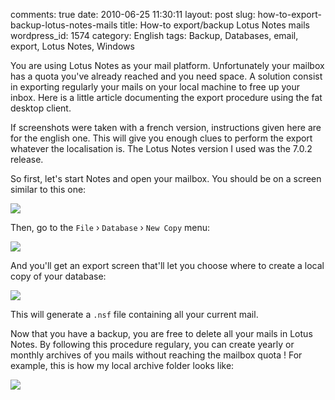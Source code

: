comments: true
date: 2010-06-25 11:30:11
layout: post
slug: how-to-export-backup-lotus-notes-mails
title: How-to export/backup Lotus Notes mails
wordpress_id: 1574
category: English
tags: Backup, Databases, email, export, Lotus Notes, Windows

You are using Lotus Notes as your mail platform. Unfortunately your mailbox has a quota you've already reached and you need space. A solution consist in exporting regularly your mails on your local machine to free up your inbox. Here is a little article documenting the export procedure using the fat desktop client.

If screenshots were taken with a french version, instructions given here are for the english one. This will give you enough clues to perform the export whatever the localisation is. The Lotus Notes version I used was the 7.0.2 release.

So first, let's start Notes and open your mailbox. You should be on a screen similar to this one:

![](/static/uploads/2010/06/lotus-notes-mail-main-screen.png)

Then, go to the `File` › `Database` › `New Copy` menu:

![](/static/uploads/2010/06/lotus-notes-database-export-menu.png)

And you'll get an export screen that'll let you choose where to create a local copy of your database:

![](/static/uploads/2010/06/export-screen.png)

This will generate a `.nsf` file containing all your current mail.

Now that you have a backup, you are free to delete all your mails in Lotus Notes. By following this procedure regulary, you can create yearly or monthly archives of you mails without reaching the mailbox quota ! For example, this is how my local archive folder looks like:

![](/static/uploads/2010/06/lotus-notes-exported-mail-archives.png)

